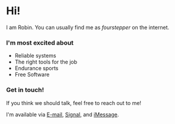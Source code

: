 # Hi!

I am Robin. You can usually find me as _fourstepper_ on the internet.

### I'm most excited about

- Reliable systems
- The right tools for the job
- Endurance sports
- Free Software
  
### Get in touch!

If you think we should talk, feel free to reach out to me!

I'm available via [E-mail](me@robinopletal.com), [Signal](https://signal.me/#eu/d9g2U88_OOweSfWuQDHefBSjnHZ0EF1S6dwx79pra0gDpTkRZKFAVLy5-F02GC20), and [iMessage](imessage://me@robinopletal.com).
